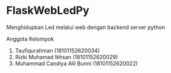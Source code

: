 # FlaskWebLedPy
Menghidupkan Led melalui web dengan backend server python

Anggota Kelompok
1. Taufiqurahman (18101152620034)
2. Rizki Muhamad Ikhsan (18101152620029)
3. Muhammad Candiya Alil Bunni (18101152620022)
